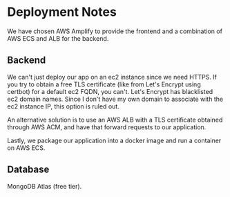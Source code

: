 # Deployment Notes

We have chosen AWS Amplify to provide the frontend and a combination of AWS ECS and ALB for the backend.

## Backend

We can't just deploy our app on an ec2 instance since we need HTTPS. If you try to obtain a free TLS certificate (like from Let's Encrypt using certbot) for a default ec2 FQDN, you can't. Let's Encrypt has blacklisted ec2 domain names. Since I don't have my own domain to associate with the ec2 instance IP, this option is ruled out.

An alternative solution is to use an AWS ALB with a TLS certificate obtained through AWS ACM, and have that forward requests to our application.

Lastly, we package our application into a docker image and run a container on AWS ECS.

## Database

MongoDB Atlas (free tier).